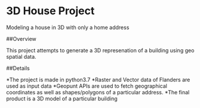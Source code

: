 # 3D House Project

Modeling a house in 3D with only a home address

##Overview

This project attempts to generate a 3D represenation of a building using geo spatial data. 

##Details

*The project is made in python3.7
*Raster and Vector data of Flanders are used as input data
*Geopunt APIs are used to fetch geographical coordinates as well as shapes/polygons of a particular address.
*The final product is a 3D model of a particular building

